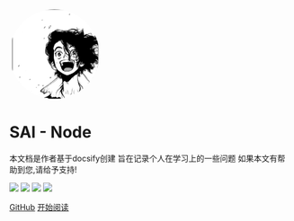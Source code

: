 
<img width="160px" style="border-radius: 50%" bor src="SAI.jpg">

# **SAI - Node**

本文档是作者基于docsify创建
旨在记录个人在学习上的一些问题
如果本文有帮助到您,请给予支持!


[![](https://badgen.net/github/stars/DragonSAIz/Node)](https://github.com/DragonSAIz/Node)
[![](https://badgen.net/github/forks/DragonSAIz/Node)](https://github.com/DragonSAIz/Node)
![](https://img.shields.io/badge/%E8%92%BB%E7%A8%BD-%E7%A8%8B%E5%BA%8F%E7%8C%BF-yellow)
![](https://img.shields.io/badge/%E6%91%B8%E9%B1%BC-%E5%88%92%E6%B0%B4%E5%B8%A6%E5%B8%88-brightgreen)

[GitHub](https://github.com/DragonSAIz/Node)
[开始阅读](/README.md)